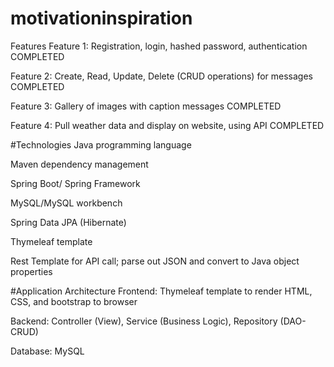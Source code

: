 # motivationinspiration

Features
Feature 1: Registration, login, hashed password, authentication COMPLETED

Feature 2: Create, Read, Update, Delete (CRUD operations) for messages COMPLETED

Feature 3: Gallery of images with caption messages COMPLETED

Feature 4: Pull weather data and display on website, using API COMPLETED

#Technologies
Java programming language

Maven dependency management

Spring Boot/ Spring Framework

MySQL/MySQL workbench

Spring Data JPA (Hibernate)

Thymeleaf template

Rest Template for API call; parse out JSON and convert to Java object properties

#Application Architecture
Frontend: Thymeleaf template to render HTML, CSS, and bootstrap to browser

Backend: Controller (View), Service (Business Logic), Repository (DAO-CRUD)

Database: MySQL

